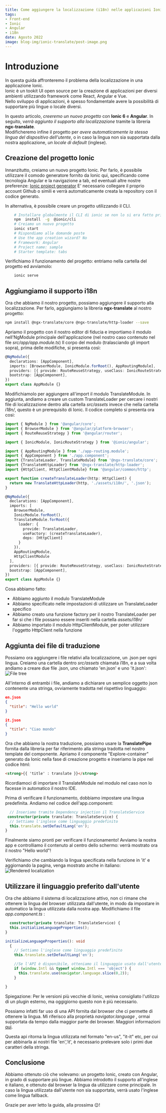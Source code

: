 ```yaml
---  
title: Come aggiungere la localizzazione (i18n) nelle applicazioni Ionic create con Angular  
tags:
- Front-end
- Ionic
- Angular
- i18n  
date: Agosto 2022  
image: blog-img/ionic-translate/post-image.png
---  
```

# Introduzione
In questa guida affronteremo il problema della localizzazione in una applicazione Ionic.  
Ionic è un tookit UI open source per la creazione di applicazioni per diversi ambienti utilizzando framework come React, Angular e Vue.  
Nello sviluppo di applicazioni, è spesso fondamentale avere la possibilità di supportare più lingue o locale diversi.

In questo articolo, *creeremo un nuovo progetto* con **Ionic 6** e **Angular**. In seguito, v*errà aggiunto il supporto alla localizzazione* tramite la libreria **ngx-translate**.  
Modificheremo infine il progetto per *avere automaticamente la stessa lingua del dispositivo dell'utente*, o in caso la lingua non sia supportata dalla nostra applicazione, *un locale di default* (inglese).


## Creazione del progetto Ionic
Innanzitutto, creiamo un nuovo progetto Ionic. Per farlo, è possibile utilizzare il comodo generatore fornito da Ionic qui, specificando come tecnologia Angular e la navigazione a tab, ed eventuali altre nostre preferenze:   [Ionic project generator](https://ionicframework.com/start#basics)
E' necessario collegare il proprio account Github o simili e verrà automaticamente creata la repository con il codice generato.

In alternativa, è possibile creare un progetto utilizzando il CLI.
```bash
    # Installare globalmente il CLI di ionic se non lo si era fatto prima
    npm  install  -g  @ionic/cli
    # Creiamo un nuovo progetto
    ionic start
    # Rispondiamo alle domande poste
    # Use the app creation wizard? No
    # Framework: Angular
    # Project name: sample
    # Starter template: tabs
```


Verifichiamo il funzionamento del progetto: entriamo nella cartella del progetto ed avviamolo:
```bash
    ionic serve
```

## Aggiungiamo il supporto i18n
Ora che abbiamo il nostro progetto, possiamo aggiungere il supporto alla localizzazione.
Per farlo, aggiungiamo la libreria **ngx-translate** al nostro progetto:

```bash
npm install @ngx-translate/core @ngx-translate/http-loader --save
```
Apriamo il progetto con il nostro editor di fiducia e importiamo il modulo nell'NgModule principale dell'applicazione (nel nostro caso contenuto nel file *src/app/app.module.ts*)
Il corpo del modulo (tralasciando gli import sopra), prima delle modifiche, si presenta così:
```ts
@NgModule({
  declarations: [AppComponent],
  imports: [BrowserModule, IonicModule.forRoot(), AppRoutingModule],
  providers: [{ provide: RouteReuseStrategy, useClass: IonicRouteStrategy }],
  bootstrap: [AppComponent],
})
export class AppModule {}
```
Modifichiamolo per aggiungere all'import il modulo TranslateModule. In aggiunta, andiamo a creare un custom TranslateLoader per cercare i nostri file di localizzazione dentro alla cartella *src/assets* invece che nella cartella *i18n/*, questo è un prerequisito di Ionic.
Il codice completo si presenta ora cosi:

```ts
import { NgModule } from '@angular/core';
import { BrowserModule } from '@angular/platform-browser';
import { RouteReuseStrategy } from '@angular/router';

import { IonicModule, IonicRouteStrategy } from '@ionic/angular';

import { AppRoutingModule } from './app-routing.module';
import { AppComponent } from './app.component';
import {TranslateLoader, TranslateModule} from '@ngx-translate/core';
import {TranslateHttpLoader} from '@ngx-translate/http-loader';
import {HttpClient, HttpClientModule} from '@angular/common/http';

export function createTranslateLoader(http: HttpClient) {
  return new TranslateHttpLoader(http, './assets/i18n/', '.json');
}

@NgModule({
  declarations: [AppComponent],
  imports: [
    BrowserModule,
    IonicModule.forRoot(),
    TranslateModule.forRoot({
      loader: {
        provide: TranslateLoader,
        useFactory: (createTranslateLoader),
        deps: [HttpClient]
      }
    }),
    AppRoutingModule,
    HttpClientModule
  ],
  providers: [{ provide: RouteReuseStrategy, useClass: IonicRouteStrategy }],
  bootstrap: [AppComponent],
})
export class AppModule {}
```
Cosa abbiamo fatto:

- Abbiamo aggiunto il modulo TranslateModule
- Abbiamo specificato nelle impostazioni di utilizzare un TranslateLoader specifico
- Abbiamo creato una funzione factory per il nostro TranslateLoader per far si che i file possano essere inseriti nella cartella *assets/i18n/*
- Abbiamo importato il modulo HttpClientModule, per poter utilizzare l'oggetto HttpClient nella funzione

## Aggiunta dei file di traduzione
Possiamo ora aggiungere i file relativi alla localizzazione, un .json per ogni lingua.
Creiamo una cartella dentro *src/assets* chiamata i18n, e a sua volta andiamo a creare due file .json, uno chiamato 'en.json' e uno 'it.json':
![File tree](/blog-img/ionic-translate/tree.png)

All'interno di entrambi i file, andiamo a dichiarare un semplice oggetto json contenente una stringa, ovviamente tradotta nel rispettivo linguaggio:
```json
en.json
{
  "title": "Hello world"
}
```
```json 
it.json
{
  "title": "Ciao mondo"
}
```

Ora che abbiamo la nostra traduzione, possiamo usare la **TranslatePipe** fornita dalla libreria per far riferimento alla stringa tradotta nel nostro template del componente.
Apriamo il componente "Explore-container" generato da Ionic nella fase di creazione progetto e inseriamo la pipe nel codice html:
```html
<strong>{{ 'title' : translate }}</strong>
```
Ricordiamoci di importare il TranslateModule nel modulo nel caso non lo facesse in automatico il nostro IDE.

Prima di verificare il funzionamento, dobbiamo impostare una lingua predefinita. Andiamo nel codice dell'app.component:
```ts 
  // Inseriamo tramite Dependency injection il TranslateService
 constructor(private translate: TranslateService) {
  // Settiamo l'inglese come linguaggio predefinito
  this.translate.setDefaultLang('en');
}
```
Finalmente siamo pronti per verificare il funzionamento! Avviamo la nostra app e controlliamo il contenuto al centro dello schermo: verrà mostrato ora il nostro "Hello world"!

Verifichiamo che cambiando la lingua specificata nella funzione in 'it' e aggiornando la pagina, venga mostrato anche in italiano:
![Rendered localization](/blog-img/ionic-translate/trad.png)

## Utilizzare il linguaggio preferito dall'utente
Ora che abbiamo il sistema di localizzazione attivo, non ci rimane che ottenere la lingua del browser utilizzata dall'utente, in modo da impostare in automatico la lingua utilizzata dalla nostra app.
Modifichiamo il file _app.component.ts_ :

```ts 
  constructor(private translate: TranslateService) {
  this.initializeLanguageProperties();
}

initializeLanguageProperties(): void
  {
    // Settiamo l'inglese come linguaggio predefinito
    this.translate.setDefaultLang('en');

    //Se l'API è disponibile, otteniamo il linguaggio usato dall'utente e utilizziamolo
    if (window.Intl && typeof window.Intl === 'object') {
      this.translate.use(navigator.language.slice(0,2));
    }

}
```
Spiegazione:
Per le versioni più vecchie di Ionic, veniva consigliato l'utilizzo di un plugin esterno, ma oggigiorno questo non è più necessario.

Possiamo infatti far uso di una API fornita dal browser che ci permette di ottenere la lingua. Mi riferisco alla proprietà _navigator.language_ , ormai supportata da tempo dalla maggior parte dei browser.
Maggiori informazioni [qui](https://developer.mozilla.org/en-US/docs/Web/API/Navigator/language).

Questa api ritorna la lingua utilizzata nel formato  "en-us", "it-it" etc, per cui per abbinarla ai nostri file 'en','it', è necessario prelevare solo i primi due caratteri della stringa.


## Conclusione
Abbiamo ottenuto ciò che volevamo: un progetto Ionic, creato con Angular, in grado di supportare più lingue.
Abbiamo introdotto il supporto all'inglese e italiano, e ottenuto dal browser la lingua da utilizzare come principale. In caso la lingua utilizzata dall'utente non sia supportata, verrà usato l'inglese come lingua fallback.

Grazie per aver letto la guida, alla prossima 😉!
